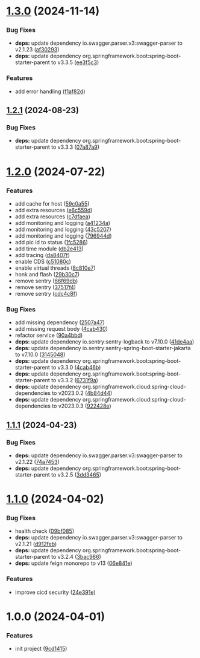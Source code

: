 # [1.3.0](https://github.com/nicholasM95/api-skoda/compare/v1.2.1...v1.3.0) (2024-11-14)


### Bug Fixes

* **deps:** update dependency io.swagger.parser.v3:swagger-parser to v2.1.23 ([af30293](https://github.com/nicholasM95/api-skoda/commit/af30293abf2a0f5d2a79a47ba639f54b5101d437))
* **deps:** update dependency org.springframework.boot:spring-boot-starter-parent to v3.3.5 ([ee3f5c3](https://github.com/nicholasM95/api-skoda/commit/ee3f5c3844e027e3632e117d83bb83bf031e14bd))


### Features

* add error handling ([f1af82d](https://github.com/nicholasM95/api-skoda/commit/f1af82dde4a760c9d6454b141517bd2991b3ac1b))

## [1.2.1](https://github.com/nicholasM95/api-skoda/compare/v1.2.0...v1.2.1) (2024-08-23)


### Bug Fixes

* **deps:** update dependency org.springframework.boot:spring-boot-starter-parent to v3.3.3 ([07a87a9](https://github.com/nicholasM95/api-skoda/commit/07a87a90fef3ecece4ff6cebb31d4e6282041b44))

# [1.2.0](https://github.com/nicholasM95/api-skoda/compare/v1.1.1...v1.2.0) (2024-07-22)


### Features

* add cache for host ([59c0a55](https://github.com/nicholasM95/api-skoda/commit/59c0a559b383af08ae15327e71f347ce6368fe16))
* add extra resources ([e6c559d](https://github.com/nicholasM95/api-skoda/commit/e6c559dd8576bac48f228bbfa7ca2a94d33b0659))
* add extra resources ([c7dfaea](https://github.com/nicholasM95/api-skoda/commit/c7dfaea575290b18b006e89c5b0189710b0bc595))
* add monitoring and logging ([a41234a](https://github.com/nicholasM95/api-skoda/commit/a41234a7ee33274c576a0e7a8d8e0101a1c820d4))
* add monitoring and logging ([43c5207](https://github.com/nicholasM95/api-skoda/commit/43c52072a86f3d0185aba3d46ce0eb6fbccdd8e6))
* add monitoring and logging ([796944d](https://github.com/nicholasM95/api-skoda/commit/796944df8963302edbceb1b11dfeb382aec9d64f))
* add pic id to status ([1fc5286](https://github.com/nicholasM95/api-skoda/commit/1fc52862a625d85aa24eafbc1e20141cf675921e))
* add time module ([db2e413](https://github.com/nicholasM95/api-skoda/commit/db2e41332abd1d6f8f566acbf8721e27765fbee9))
* add tracing ([da8407f](https://github.com/nicholasM95/api-skoda/commit/da8407f094bcba6931766f13b32f8aa1ad1215bf))
* enable CDS ([c51080c](https://github.com/nicholasM95/api-skoda/commit/c51080cbd85350bd0e97302439474bf31a47b276))
* enable virtual threads ([8c810e7](https://github.com/nicholasM95/api-skoda/commit/8c810e73bb8f80648b230f1f37ab606c9e0e5d0d))
* honk and flash ([29b30c7](https://github.com/nicholasM95/api-skoda/commit/29b30c79741c51265df76f8936ce2c984178c0d4))
* remove sentry ([66f69db](https://github.com/nicholasM95/api-skoda/commit/66f69db85f9f75f773c8eb5eebb056101f37eb54))
* remove sentry ([37517f4](https://github.com/nicholasM95/api-skoda/commit/37517f4d08a1011c16e69a4777d1057e44288514))
* remove sentry ([cdc4c8f](https://github.com/nicholasM95/api-skoda/commit/cdc4c8fb96cc5f9f8ad7bc73ff117320db471903))


### Bug Fixes

* add missing dependency ([2507a47](https://github.com/nicholasM95/api-skoda/commit/2507a47e18886fc150da3c869ce886d4a7c5d16b))
* add missing request body ([4cab430](https://github.com/nicholasM95/api-skoda/commit/4cab4304e2dcdcd42202da63e2884ab0dfe7ce8f))
* refactor service ([90a4bbd](https://github.com/nicholasM95/api-skoda/commit/90a4bbd5ed91ad5ada1c4e6d17b185b3f4e361c4))
* **deps:** update dependency io.sentry:sentry-logback to v7.10.0 ([41de4aa](https://github.com/nicholasM95/api-skoda/commit/41de4aa24e8788dca2ebb04db057ca645d08f045))
* **deps:** update dependency io.sentry:sentry-spring-boot-starter-jakarta to v7.10.0 ([3145048](https://github.com/nicholasM95/api-skoda/commit/31450485df3a87e4e0f8e6ccce1377ca2f27806a))
* **deps:** update dependency org.springframework.boot:spring-boot-starter-parent to v3.3.0 ([4cab46b](https://github.com/nicholasM95/api-skoda/commit/4cab46b2222d94341312aa34dfe33975690ddacb))
* **deps:** update dependency org.springframework.boot:spring-boot-starter-parent to v3.3.2 ([6731f9a](https://github.com/nicholasM95/api-skoda/commit/6731f9a8a2bf1c6b4b6ed7286938778046ff28df))
* **deps:** update dependency org.springframework.cloud:spring-cloud-dependencies to v2023.0.2 ([4b84d44](https://github.com/nicholasM95/api-skoda/commit/4b84d4477f9152453ed6a2d3e045b81f373f8504))
* **deps:** update dependency org.springframework.cloud:spring-cloud-dependencies to v2023.0.3 ([922428e](https://github.com/nicholasM95/api-skoda/commit/922428ed38618e8fb62f7bdea7a5cbfa81b4efbc))

## [1.1.1](https://github.com/nicholasM95/api-skoda/compare/v1.1.0...v1.1.1) (2024-04-23)


### Bug Fixes

* **deps:** update dependency io.swagger.parser.v3:swagger-parser to v2.1.22 ([74a7453](https://github.com/nicholasM95/api-skoda/commit/74a7453cfd2dd5f269b333687a7c7acd32b77a74))
* **deps:** update dependency org.springframework.boot:spring-boot-starter-parent to v3.2.5 ([3dd3465](https://github.com/nicholasM95/api-skoda/commit/3dd3465bc0384c595e8b740e3908c46c5857862c))

# [1.1.0](https://github.com/nicholasM95/api-skoda/compare/v1.0.0...v1.1.0) (2024-04-02)


### Bug Fixes

* health check ([09bf085](https://github.com/nicholasM95/api-skoda/commit/09bf085204f999b0d21690d5f44ae18d3f0bad5e))
* **deps:** update dependency io.swagger.parser.v3:swagger-parser to v2.1.21 ([d912feb](https://github.com/nicholasM95/api-skoda/commit/d912feb07a946abd237a3d88713db8923bec7ff8))
* **deps:** update dependency org.springframework.boot:spring-boot-starter-parent to v3.2.4 ([3bac986](https://github.com/nicholasM95/api-skoda/commit/3bac986942da33ca069246cf87f8c8fb13354de8))
* **deps:** update feign monorepo to v13 ([06e841e](https://github.com/nicholasM95/api-skoda/commit/06e841e0c17403122ab58b2dda98e13e5863425e))


### Features

* improve cicd security ([24e391e](https://github.com/nicholasM95/api-skoda/commit/24e391ee3305df42a172df9263996fcbb3545b63))

# 1.0.0 (2024-04-01)


### Features

* init project ([9cd1415](https://github.com/nicholasM95/api-skoda/commit/9cd1415f8a4dcf2d71bf644e508d8e7e00be832e))
